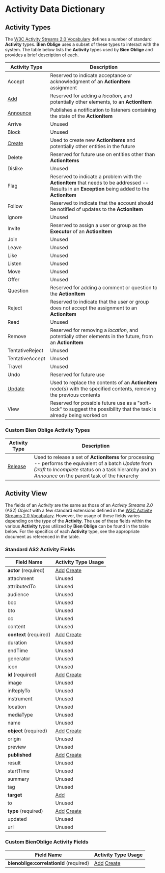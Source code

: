 # Activity Data Dictionary

## Activity Types

The [W3C Activity Streams 2.0 Vocabulary](https://w3c.github.io/activitystreams/vocabulary/) defines a number of standard **Activity** types. **Bien Oblige** uses a subset of these types to interact with the system. The table below lists the **Activity** types used by **Bien Oblige** and provides a brief description of each.

| Activity Type | Description |
| ------ | ------ |
| Accept | Reserved to indicate acceptance or acknowledgment of an **ActionItem** assignment |
| [Add](Activity-Add.md) | Reserved for adding a *location*, and potentially other elements, to an **ActionItem** |
| [Announce](Activity-Announce.md) | Publishes a notification to listeners containing the state of the **ActionItem** |
| Arrive | Unused |
| Block | Unused |
| [Create](Activity-Create.md) | Used to create new **ActionItems** and potentially other entities in the future |
| Delete | Reserved for future use on entities other than **ActionItems** |
| Dislike | Unused |
| Flag   | Reserved to indicate a problem with the **ActionItem** that needs to be addressed -- Results in an **Exception** being added to the **ActionItem** |
| Follow | Reserved to indicate that the account should be notified of updates to the **ActionItem** |
| Ignore | Unused |
| Invite | Reserved to assign a user or group as the **Executor** of an **ActionItem** |
| Join   | Unused |
| Leave  | Unused |
| Like   | Unused |
| Listen | Unused |
| Move   | Unused |
| Offer  | Unused |
| Question | Reserved for adding a comment or question to the **ActionItem** |
| Reject | Reserved to indicate that the user or group does not accept the assignment to an **ActionItem** |
| Read   | Unused |
| Remove | Reserved for removing a *location*, and potentially other elements in the future, from an **ActionItem** |
| TentativeReject | Unused |
| TentativeAccept | Unused |
| Travel | Unused |
| Undo   | Reserved for future use |
| [Update](Activity-Update.md) | Used to replace the contents of an **ActionItem** node(s) with the specified contents, removing the previous contents  |
| View   | Reserved for possible future use as a "soft-lock" to suggest the possibility that the task is already being worked on |

### Custom Bien Oblige Activity Types

| Activity Type | Description |
| ------ | ------ |
| [Release](Activity-Release.md) | Used to release a set of **ActionItems** for processing -- performs the equivalent of a batch *Update* from *Draft* to *Incomplete* status on a task hierarchy and an *Announce* on the parent task of the hierarchy |

## Activity View

The fields of an *Activity* are the same as those of an *Activity Streams 2.0* (AS2) *Object* with a few standard extensions defined in the [W3C Activity Streams 2.0 Vocabulary](https://w3c.github.io/activitystreams/vocabulary/). However, the usage of these fields varies depending on the *type* of the **Activity**. The use of these fields within the various **Activity** types utilized by **Bien Oblige** can be found in the table below. For the specifics of each **Activity** type, see the appropriate document as referenced in the table.

### Standard AS2 Activity Fields

| Field Name | Activity Type Usage |
| ------ | ------ |
| **actor** (required) | [Add](Activity-Add.md) [Create](Activity-Create.md) |
| attachment | Unused |
| attributedTo | Unused |
| audience | Unused |
| bcc | Unused |
| bto | Unused |
| cc | Unused |
| content | Unused |
| **context** (required) | [Add](Activity-Add.md) [Create](Activity-Create.md) |
| duration | Unused |
| endTime | Unused |
| generator | Unused |
| icon | Unused |
| **id** (required) | [Add](Activity-Add.md) [Create](Activity-Create.md) |
| image | Unused |
| inReplyTo | Unused |
| instrument | Unused |
| location | Unused |
| mediaType | Unused |
| name | Unused |
| **object** (required) | [Add](Activity-Add.md) [Create](Activity-Create.md) |
| origin | Unused |
| preview | Unused |
| **published** | [Add](Activity-Add.md) [Create](Activity-Create.md) |
| result | Unused |
| startTime | Unused |
| summary | Unused |
| tag | Unused |
| **target** | [Add](Activity-Add.md) |
| to | Unused |
| **type** (required) | [Add](Activity-Add.md) [Create](Activity-Create.md) |
| updated | Unused |
| url | Unused |

### Custom BienOblige Activity Fields

| Field Name | Activity Type Usage |
| ------ | ------ |
| **bienoblige:correlationId** (required) | [Add](Activity-Add.md) [Create](Activity-Create.md) |
